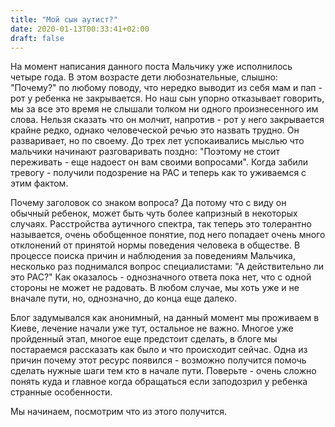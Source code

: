 ```yaml
---
title: "Мой сын аутист?"
date: 2020-01-13T00:33:41+02:00
draft: false
---
```


На момент написания данного поста Мальчику уже исполнилось четыре года. В этом возрасте дети любознательные, слышно: "Почему?" по любому поводу, что нередко выводит из себя мам и пап - рот у ребенка не закрывается. Но наш сын упорно отказывает говорить, мы за все это время не слышали толком ни одного произнесенного им слова. Нельзя сказать что он молчит, напротив - рот у него закрывается крайне редко, однако человеческой речью это назвать  трудно. Он разваривает, но по своему. До трех лет успокаивались мыслью что мальчики начинают разговаривать поздно: "Поэтому не стоит переживать - еще надоест он вам своими вопросами".  Когда забили тревогу - получили подозрение на РАС и теперь как то уживаемся с этим фактом.

Почему заголовок со знаком вопроса? Да потому что с виду он обычный ребенок, может быть чуть более капризный в некоторых случаях. Расстройства аутичного спектра, так теперь это толерантно называется, очень обобщенное понятие, под него попадает очень много отклонений от принятой нормы поведения человека в обществе. В процессе поиска причин и наблюдения за поведениям Мальчика, несколько раз поднимался вопрос специалистами: "А действительно ли это РАС?" 
Как оказалось - однозначного ответа пока нет, что с одной стороны не может не радовать. В любом случае, мы хоть уже и не вначале пути, но, однозначно, до конца еще далеко.


Блог задумывался как анонимный,  на данный момент мы проживаем в Киеве, лечение начали уже тут, остальное не важно. Многое уже пройденный этап, многое еще предстоит сделать, в блоге мы постараемся рассказать как было и что происходит сейчас. Одна из причин почему этот ресурс появился - возможно получится помочь сделать нужные шаги тем кто в начале пути. Поверьте - очень сложно понять куда и главное когда обращаться если заподозрил у ребенка странные особенности. 

Мы начинаем, посмотрим что из этого получится.
